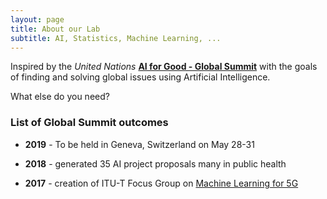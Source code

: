 ```yaml
---
layout: page
title: About our Lab
subtitle: AI, Statistics, Machine Learning, ...
---
```


Inspired by the *United Nations* **[AI for Good - Global Summit](https://www.itu.int/en/ITU-T/AI/Pages/default.aspx)**
with the goals of finding and solving global issues using Artificial Intelligence. 

What else do you need?

### List of Global Summit outcomes

- **2019** - To be held in Geneva, Switzerland on May 28-31  

- **2018** - generated 35 AI project proposals many in public health

- **2017** - creation of ITU-T Focus Group on [Machine Learning for 5G](https://www.itu.int/en/ITU-T/focusgroups/ml5g/Pages/default.aspx)
